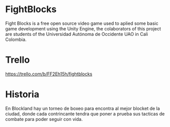 # FightBlocks
Fight Blocks is a free open source video game used to aplied some basic game development using the Unity Engine, the colaborators of this project are students of the Universidad Autónoma de Occidente UAO in Cali Colombia.

# Trello
https://trello.com/b/FF2Eh15h/fightblocks

# Historia
En Blockland hay un torneo de boxeo para encontra al mejor blocket de la ciudad, donde cada contrincante tendra que poner a prueba sus tacticas de combate para poder seguir con vida.
